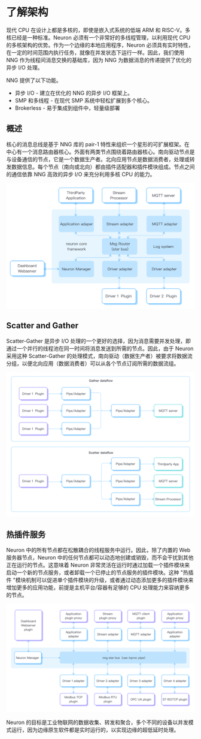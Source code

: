 # 了解架构

现代 CPU 在设计上都是多核的，即使是嵌入式系统的低端 ARM 和 RISC-V。多核已经是一种标准。Neuron 必须有一个非常好的多线程管理，以利用现代 CPU 的多核架构的优势。作为一个边缘的本地应用程序，Neuron 必须具有实时特性，在一定的时间范围内执行任务，就像在并发状态下运行一样。因此，我们使用 NNG 作为线程间消息交换的基础库，因为 NNG 为数据消息的传递提供了优化的异步 I/O 处理。

NNG 提供了以下功能。
* 异步 I/O - 建立在优化的 NNG 的异步 I/O 框架上。
* SMP 和多线程 - 在现代 SMP 系统中轻松扩展到多个核心。
* Brokerless - 易于集成到组件中，轻量级部署 

## 概述
核心的消息总线是基于 NNG 库的 pair-1 特性来组织一个星形的可扩展框架。在中心有一个消息路由器核心。外面有两类节点围绕着路由器核心。南向驱动节点是与设备通信的节点，它是一个数据生产者。北向应用节点是数据消费者，处理或转发数据信息。每个节点（南向或北向）都由插件适配器和插件模块组成。节点之间的通信依靠 NNG 高效的异步 I/O 来充分利用多核 CPU 的能力。

![arch-overview](./assets/arch-overview.png)

## Scatter and Gather
Scatter-Gather 是异步 I/O 处理的一个更好的选择，因为消息需要并发处理，即通过一个并行的线程池在同一时间将消息发送到所需的节点。因此，由于 Neuron 采用这种 Scatter-Gather 的处理模式，南向驱动（数据生产者）被要求将数据流分组，以便北向应用（数据消费者）可以从各个节点订阅所需的数据流组。

![arch-bus-topo](./assets/arch-dataflow.png)

## 热插件服务
Neuron 中的所有节点都在松散耦合的线程服务中运行。因此，除了内置的 Web 服务器节点，Neuron 中的任何节点都可以动态地创建或销毁，而不会干扰到其他正在运行的节点。这意味着 Neuron 非常灵活在运行时通过加载一个插件模块来启动一个新的节点服务，或者卸载一个已停止的节点服务的插件模块。这种 "热插件 "模块机制可以促进单个插件模块的升级，或者通过动态添加更多的插件模块来增加更多的应用功能，前提是主机平台/容器有足够的 CPU 处理能力来容纳更多的节点。

![arch-dataflow](./assets/arch-bus-topo.png)

Neuron 的目标是工业物联网的数据收集、转发和聚合，多个不同的设备以并发模式运行，因为边缘原生软件都是实时运行的，以实现边缘的超低延时处理。
